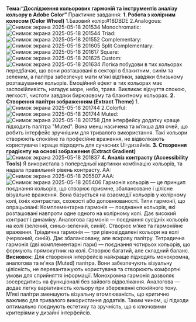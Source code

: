 **Тема:“Дослідження кольорових гармоній та інструментів аналізу кольору в Adobe Color”**
Практичне завдання:
**1. Робота з колірним колесом (Color Wheel)**
1.Базовий колір:#18DBDE
2.Analogous:
![Снимок экрана 2025-05-18 201534](https://github.com/user-attachments/assets/e882d1bc-9141-47a5-bd82-897cdffd9313)
Monochromatic:
![Снимок экрана 2025-05-18 201544](https://github.com/user-attachments/assets/316a8423-003b-417f-a3dc-b5c932e53064)
Triad:
![Снимок экрана 2025-05-18 201552](https://github.com/user-attachments/assets/aa77cbb4-cc56-497d-b071-7d30849eb67b)
Complementary:
![Снимок экрана 2025-05-18 201605](https://github.com/user-attachments/assets/2154f900-c243-44af-b369-b952674e4be9)
Split Complementary:
![Снимок экрана 2025-05-18 201617](https://github.com/user-attachments/assets/b6450167-8245-440c-8cab-9c3890f398ab)
Square:
![Снимок экрана 2025-05-18 201625](https://github.com/user-attachments/assets/0019ae56-332c-405c-b599-907471795e01)
Custom:
![Снимок экрана 2025-05-18 201634](https://github.com/user-attachments/assets/3fe45079-9c49-4133-9ea1-03564e9b8516)
Логіка побудови в тих кольорах передбачає, що вони розташовані в секторі в блакитним, синім та зеленим, а палітра забезпечує мати м'які відтінки, завдяки близькому розташуванню кольорів. 
Емоційний ефект в тих кольорах має заспокійливість, нагадує море, небо, трава. Викликає відчуття спокою, легкості, чистоти завдяки бирюзовому та блакитному кольорах.
**2. Створення палітри зображенням (Extract Theme)**
1.![Снимок экрана 2025-05-18 201744](https://github.com/user-attachments/assets/2ac7052b-6b44-4b90-8365-4a6a94790049)
2.Colorful:
![Снимок экрана 2025-05-18 201744](https://github.com/user-attachments/assets/1c824b33-95fe-406c-968a-6468bd23385e)
Muted:
![Снимок экрана 2025-05-18 201758](https://github.com/user-attachments/assets/20425cd3-d943-4b35-892f-48951c5e9732)
Для інтерфейсу додатку краще підходить палітра "Muted".
Вона менш насичена та м’якша для очей, що робить інтерфейс зручнішим для тривалого використання. Такі кольори створюють спокійне та професійне враження, не відволікають користувача і краще підходять для сучасних UI-дизайнів.
**3. Створення градієнту на основі зображення (Extract Gradient)**
![Снимок экрана 2025-05-18 201837](https://github.com/user-attachments/assets/069eaa63-30dd-4ffd-9ffd-cedb33177ad9)
**4. Аналіз контрасту (Accessibility Tools)**
Я використала з попередньої картинки комбінацію кольорів, та надала правильний рівень контрасту.
АА:
![Снимок экрана 2025-05-18 205507](https://github.com/user-attachments/assets/9aa40f5f-1d1f-45ec-9faa-b412b85ffb3d)
ААА:
![Снимок экрана 2025-05-18 205406](https://github.com/user-attachments/assets/7fbb7de5-a7fd-4eaf-8616-866376820b89)
Гармонія кольорів — це принцип поєднання кольорів, що створює приємне, збалансоване і цілісне візуальне враження. Вона базується на взаємодії кольорів у колірному колі, їхніх контрастах, схожості або доповнюваності.
Типи гармонії, що опрацьовані:
Комплементарна гармонія — поєднання кольорів, які розташовані навпроти одне одного на колірному колі. Дає високий контраст і динаміку.
Аналогова гармонія — поєднання сусідніх кольорів на колі (зелений, синьо-зелений, синій). Створює м’яке та гармонійне враження.
Тріадична гармонія — три рівновіддалені кольори на колі (червоний, синій). Дає збалансовану, але яскраву палітру.
Тетрадична гармонія (дві комплементарні пари) — поєднання чотирьох кольорів, що формують прямокутник на колі. Створює багатий, але складний баланс.
**Висновок:**
Для створення інтерфейсів найкраще підходять монохромна, аналогова та м'яка (Muted) палітра. Вони забезпечують візуальну цілісність, не перевантажують користувача та створюють комфортні умови для сприйняття інформації. Монохромна гармонія дозволяє зосередитись на функціоналі без зайвого відволікання. Аналогова — додає легку варіативність кольору при збереженні спокійного тону. М’які палітри зменшують візуальну втомлюваність, що критично важливо для тривалого використання додатків. Таким чином, ці підходи оптимально поєднують естетику та зручність, що є ключовими критеріями у дизайні інтерфейсів.

